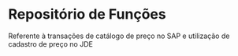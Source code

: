 # Repositório de Funções

Referente à transações de catálogo de preço no SAP e utilização de cadastro de preço no JDE